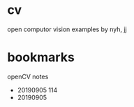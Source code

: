 # cv
open computor vision examples by nyh, jj


# bookmarks
openCV notes

* 20190905
114
* 20190905





